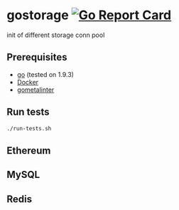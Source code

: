 # gostorage [![Go Report Card](https://goreportcard.com/badge/github.com/vincentserpoul/gostorage)](https://goreportcard.com/report/github.com/vincentserpoul/gostorage)

init of different storage conn pool

## Prerequisites

* [go](https://golang.org/dl/) (tested on 1.9.3)
* [Docker](https://www.docker.com/get-docker)
* [gometalinter](https://github.com/alecthomas/gometalinter)

## Run tests

```bash
./run-tests.sh
```

## Ethereum

## MySQL

## Redis
